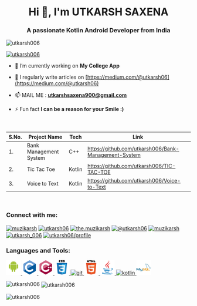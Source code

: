 <h1 align="center">Hi 👋, I'm UTKARSH SAXENA</h1>
<h3 align="center">A passionate Kotlin Android Developer from India</h3>

<p align="left"> <img src="https://komarev.com/ghpvc/?username=utkarsh006&label=Profile%20views&color=0e75b6&style=flat" alt="utkarsh006" /> </p>

<p align="left"> <a href="https://github.com/ryo-ma/github-profile-trophy"><img src="https://github-profile-trophy.vercel.app/?username=utkarsh006" alt="utkarsh006" /></a> </p>

- 🔭 I’m currently working on **My College App**

- 📝 I regularly write articles on [https://medium.com/@utkarsh06](https://medium.com/@utkarsh06)

- 📫 MAIL ME : **utkarshsaxena900@gmail.com**

- ⚡ Fun fact **I can be a reason for your Smile :)**  <br><br><br>


|S.No.|Project Name|Tech|Link|
|--------|----|----|----|
|1.|Bank Management System|C++|https://github.com/utkarsh006/Bank-Management-System|
|2.|Tic Tac Toe |Kotlin|https://github.com/utkarsh006/TIC-TAC-TOE|
|3.|Voice to Text |Kotlin|https://github.com/utkarsh006/Voice-to-Text| 

<br>
<h3 align="left">Connect with me:</h3>
<p align="left">
<a href="https://twitter.com/muzikarsh" target="blank"><img align="center" src="https://raw.githubusercontent.com/rahuldkjain/github-profile-readme-generator/master/src/images/icons/Social/twitter.svg" alt="muzikarsh" height="30" width="40" /></a>
<a href="https://linkedin.com/in/utkarsh06" target="blank"><img align="center" src="https://raw.githubusercontent.com/rahuldkjain/github-profile-readme-generator/master/src/images/icons/Social/linked-in-alt.svg" alt="utkarsh06" height="30" width="40" /></a>
<a href="https://instagram.com/the.muzikarsh" target="blank"><img align="center" src="https://raw.githubusercontent.com/rahuldkjain/github-profile-readme-generator/master/src/images/icons/Social/instagram.svg" alt="the.muzikarsh" height="30" width="40" /></a>
<a href="https://medium.com/@utkarsh06" target="blank"><img align="center" src="https://raw.githubusercontent.com/rahuldkjain/github-profile-readme-generator/master/src/images/icons/Social/medium.svg" alt="@utkarsh06" height="30" width="40" /></a>
<a href="https://www.youtube.com/c/muzikarsh" target="blank"><img align="center" src="https://raw.githubusercontent.com/rahuldkjain/github-profile-readme-generator/master/src/images/icons/Social/youtube.svg" alt="muzikarsh" height="30" width="40" /></a>
<a href="https://www.leetcode.com/utkarsh_006" target="blank"><img align="center" src="https://raw.githubusercontent.com/rahuldkjain/github-profile-readme-generator/master/src/images/icons/Social/leet-code.svg" alt="utkarsh_006" height="30" width="40" /></a>
<a href="https://auth.geeksforgeeks.org/user/utkarsh06/profile" target="blank"><img align="center" src="https://raw.githubusercontent.com/rahuldkjain/github-profile-readme-generator/master/src/images/icons/Social/geeks-for-geeks.svg" alt="utkarsh06/profile" height="30" width="40" /></a>
</p>

<h3 align="left">Languages and Tools:</h3>
<p align="left"> <a href="https://developer.android.com" target="_blank" rel="noreferrer"> <img src="https://raw.githubusercontent.com/devicons/devicon/master/icons/android/android-original-wordmark.svg" alt="android" width="40" height="40"/> </a> <a href="https://www.cprogramming.com/" target="_blank" rel="noreferrer"> <img src="https://raw.githubusercontent.com/devicons/devicon/master/icons/c/c-original.svg" alt="c" width="40" height="40"/> </a> <a href="https://www.w3schools.com/cpp/" target="_blank" rel="noreferrer"> <img src="https://raw.githubusercontent.com/devicons/devicon/master/icons/cplusplus/cplusplus-original.svg" alt="cplusplus" width="40" height="40"/> </a> <a href="https://www.w3schools.com/css/" target="_blank" rel="noreferrer"> <img src="https://raw.githubusercontent.com/devicons/devicon/master/icons/css3/css3-original-wordmark.svg" alt="css3" width="40" height="40"/> </a> <a href="https://git-scm.com/" target="_blank" rel="noreferrer"> <img src="https://www.vectorlogo.zone/logos/git-scm/git-scm-icon.svg" alt="git" width="40" height="40"/> </a> <a href="https://www.w3.org/html/" target="_blank" rel="noreferrer"> <img src="https://raw.githubusercontent.com/devicons/devicon/master/icons/html5/html5-original-wordmark.svg" alt="html5" width="40" height="40"/> </a> <a href="https://www.java.com" target="_blank" rel="noreferrer"> <img src="https://raw.githubusercontent.com/devicons/devicon/master/icons/java/java-original.svg" alt="java" width="40" height="40"/> </a>  <a href="https://kotlinlang.org" target="_blank" rel="noreferrer"> <img src="https://www.vectorlogo.zone/logos/kotlinlang/kotlinlang-icon.svg" alt="kotlin" width="40" height="40"/> </a> <a href="https://www.mysql.com/" target="_blank" rel="noreferrer"> <img src="https://raw.githubusercontent.com/devicons/devicon/master/icons/mysql/mysql-original-wordmark.svg" alt="mysql" width="40" height="40"/> </a> </p>

<p><img align="left" src="https://github-readme-stats.vercel.app/api/top-langs?username=utkarsh006&show_icons=true&locale=en&layout=compact" alt="utkarsh006" /></p>

<p>&nbsp;<img align="center" src="https://github-readme-stats.vercel.app/api?username=utkarsh006&show_icons=true&locale=en" alt="utkarsh006" /></p>

<p><img align="center" src="https://github-readme-streak-stats.herokuapp.com/?user=utkarsh006&" alt="utkarsh006" /></p>
